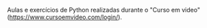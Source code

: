 Aulas e exercícios de Python realizadas durante o "Curso em video" (https://www.cursoemvideo.com/login/).
